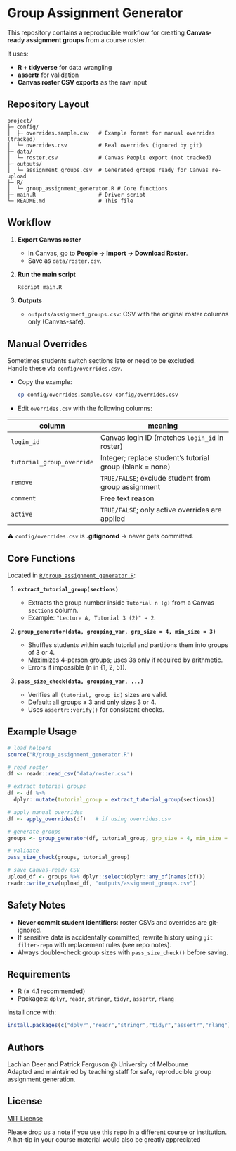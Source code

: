 # Group Assignment Generator

This repository contains a reproducible workflow for creating **Canvas-ready assignment groups** from a course roster.

It uses:
- **R + tidyverse** for data wrangling
- **assertr** for validation
- **Canvas roster CSV exports** as the raw input

## Repository Layout

```
project/
├─ config/
│  ├─ overrides.sample.csv   # Example format for manual overrides (tracked)
│  └─ overrides.csv          # Real overrides (ignored by git)
├─ data/
│  └─ roster.csv             # Canvas People export (not tracked)
├─ outputs/
│  └─ assignment_groups.csv  # Generated groups ready for Canvas re-upload
├─ R/
│  └─ group_assignment_generator.R # Core functions
├─ main.R                    # Driver script
└─ README.md                 # This file
```

## Workflow

1. **Export Canvas roster**
   - In Canvas, go to **People → Import → Download Roster**.
   - Save as `data/roster.csv`.

2. **Run the main script**
   ```bash
   Rscript main.R
   ```

3. **Outputs**
   - `outputs/assignment_groups.csv`: CSV with the original roster columns only (Canvas-safe).

## Manual Overrides

Sometimes students switch sections late or need to be excluded.  
Handle these via `config/overrides.csv`.

- Copy the example:
  ```bash
  cp config/overrides.sample.csv config/overrides.csv
  ```
- Edit `overrides.csv` with the following columns:

| column                   | meaning                                                |
|---------------------------|--------------------------------------------------------|
| `login_id`               | Canvas login ID (matches `login_id` in roster)         |
| `tutorial_group_override`| Integer; replace student’s tutorial group (blank = none)|
| `remove`                 | `TRUE/FALSE`; exclude student from group assignment     |
| `comment`                | Free text reason                                       |
| `active`                 | `TRUE/FALSE`; only active overrides are applied         |

⚠️ `config/overrides.csv` is **.gitignored** → never gets committed.

## Core Functions

Located in [`R/group_assignment_generator.R`](R/group_assignment_generator.R):

1. **`extract_tutorial_group(sections)`**
   - Extracts the group number inside `Tutorial n (g)` from a Canvas `sections` column.
   - Example: `"Lecture A, Tutorial 3 (2)" → 2`.

2. **`group_generator(data, grouping_var, grp_size = 4, min_size = 3)`**
   - Shuffles students within each tutorial and partitions them into groups of 3 or 4.
   - Maximizes 4-person groups; uses 3s only if required by arithmetic.
   - Errors if impossible (n in {1, 2, 5}).

3. **`pass_size_check(data, grouping_var, ...)`**
   - Verifies all `(tutorial, group_id)` sizes are valid.
   - Default: all groups ≥ 3 and only sizes 3 or 4.
   - Uses `assertr::verify()` for consistent checks.

## Example Usage

```r
# load helpers
source("R/group_assignment_generator.R")

# read roster
df <- readr::read_csv("data/roster.csv")

# extract tutorial groups
df <- df %>%
  dplyr::mutate(tutorial_group = extract_tutorial_group(sections))

# apply manual overrides
df <- apply_overrides(df)   # if using overrides.csv

# generate groups
groups <- group_generator(df, tutorial_group, grp_size = 4, min_size = 3, seed = 76)

# validate
pass_size_check(groups, tutorial_group)

# save Canvas-ready CSV
upload_df <- groups %>% dplyr::select(dplyr::any_of(names(df)))
readr::write_csv(upload_df, "outputs/assignment_groups.csv")
```

## Safety Notes

- **Never commit student identifiers**: roster CSVs and overrides are git-ignored.
- If sensitive data is accidentally committed, rewrite history using `git filter-repo` with replacement rules (see repo notes).
- Always double-check group sizes with `pass_size_check()` before saving.

## Requirements

- R (≥ 4.1 recommended)
- Packages: `dplyr`, `readr`, `stringr`, `tidyr`, `assertr`, `rlang`

Install once with:
```r
install.packages(c("dplyr","readr","stringr","tidyr","assertr","rlang"))
```

## Authors

Lachlan Deer and Patrick Ferguson @ University of Melbourne  
Adapted and maintained by teaching staff for safe, reproducible group assignment generation.


## License

[MIT License](LICENSE.md)

Please drop us a note if you use this repo in a different course or institution. 
A hat-tip in your course material would also be greatly appreciated